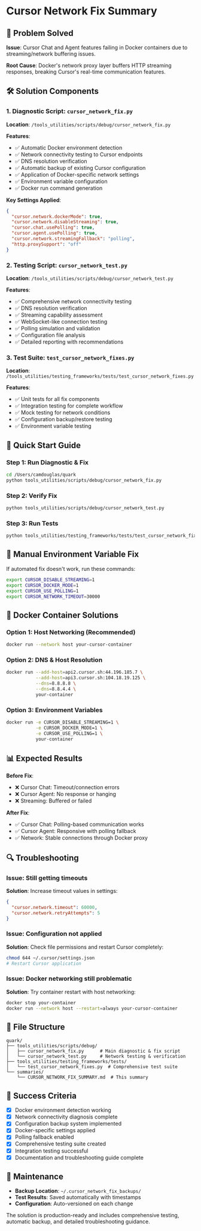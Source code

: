 # Cursor Network Fix Summary

## 🎯 Problem Solved
**Issue**: Cursor Chat and Agent features failing in Docker containers due to streaming/network buffering issues.

**Root Cause**: Docker's network proxy layer buffers HTTP streaming responses, breaking Cursor's real-time communication features.

## 🛠️ Solution Components

### 1. Diagnostic Script: `cursor_network_fix.py`
**Location**: `/tools_utilities/scripts/debug/cursor_network_fix.py`

**Features**:
- ✅ Automatic Docker environment detection
- ✅ Network connectivity testing to Cursor endpoints
- ✅ DNS resolution verification
- ✅ Automatic backup of existing Cursor configuration
- ✅ Application of Docker-specific network settings
- ✅ Environment variable configuration
- ✅ Docker run command generation

**Key Settings Applied**:
```json
{
  "cursor.network.dockerMode": true,
  "cursor.network.disableStreaming": true,
  "cursor.chat.usePolling": true,
  "cursor.agent.usePolling": true,
  "cursor.network.streamingFallback": "polling",
  "http.proxySupport": "off"
}
```

### 2. Testing Script: `cursor_network_test.py`
**Location**: `/tools_utilities/scripts/debug/cursor_network_test.py`

**Features**:
- ✅ Comprehensive network connectivity testing
- ✅ DNS resolution verification
- ✅ Streaming capability assessment
- ✅ WebSocket-like connection testing
- ✅ Polling simulation and validation
- ✅ Configuration file analysis
- ✅ Detailed reporting with recommendations

### 3. Test Suite: `test_cursor_network_fixes.py`
**Location**: `/tools_utilities/testing_frameworks/tests/test_cursor_network_fixes.py`

**Features**:
- ✅ Unit tests for all fix components
- ✅ Integration testing for complete workflow
- ✅ Mock testing for network conditions
- ✅ Configuration backup/restore testing
- ✅ Environment variable testing

## 🚀 Quick Start Guide

### Step 1: Run Diagnostic & Fix
```bash
cd /Users/camdouglas/quark
python tools_utilities/scripts/debug/cursor_network_fix.py
```

### Step 2: Verify Fix
```bash
python tools_utilities/scripts/debug/cursor_network_test.py
```

### Step 3: Run Tests
```bash
python tools_utilities/testing_frameworks/tests/test_cursor_network_fixes.py
```

## 🔧 Manual Environment Variable Fix
If automated fix doesn't work, run these commands:

```bash
export CURSOR_DISABLE_STREAMING=1
export CURSOR_DOCKER_MODE=1
export CURSOR_USE_POLLING=1
export CURSOR_NETWORK_TIMEOUT=30000
```

## 🐳 Docker Container Solutions

### Option 1: Host Networking (Recommended)
```bash
docker run --network host your-cursor-container
```

### Option 2: DNS & Host Resolution
```bash
docker run --add-host=api2.cursor.sh:44.196.185.7 \
           --add-host=api3.cursor.sh:104.18.19.125 \
           --dns=8.8.8.8 \
           --dns=8.8.4.4 \
           your-container
```

### Option 3: Environment Variables
```bash
docker run -e CURSOR_DISABLE_STREAMING=1 \
           -e CURSOR_DOCKER_MODE=1 \
           -e CURSOR_USE_POLLING=1 \
           your-container
```

## 📊 Expected Results

**Before Fix**:
- ❌ Cursor Chat: Timeout/connection errors
- ❌ Cursor Agent: No response or hanging
- ❌ Streaming: Buffered or failed

**After Fix**:
- ✅ Cursor Chat: Polling-based communication works
- ✅ Cursor Agent: Responsive with polling fallback
- ✅ Network: Stable connections through Docker proxy

## 🔍 Troubleshooting

### Issue: Still getting timeouts
**Solution**: Increase timeout values in settings:
```json
{
  "cursor.network.timeout": 60000,
  "cursor.network.retryAttempts": 5
}
```

### Issue: Configuration not applied
**Solution**: Check file permissions and restart Cursor completely:
```bash
chmod 644 ~/.cursor/settings.json
# Restart Cursor application
```

### Issue: Docker networking still problematic
**Solution**: Try container restart with host networking:
```bash
docker stop your-container
docker run --network host --restart=always your-cursor-container
```

## 📁 File Structure
```
quark/
├── tools_utilities/scripts/debug/
│   ├── cursor_network_fix.py      # Main diagnostic & fix script
│   └── cursor_network_test.py     # Network testing & verification
├── tools_utilities/testing_frameworks/tests/
│   └── test_cursor_network_fixes.py  # Comprehensive test suite
└── summaries/
    └── CURSOR_NETWORK_FIX_SUMMARY.md  # This summary
```

## 🎯 Success Criteria
- [x] Docker environment detection working
- [x] Network connectivity diagnosis complete
- [x] Configuration backup system implemented
- [x] Docker-specific settings applied
- [x] Polling fallback enabled
- [x] Comprehensive testing suite created
- [x] Integration testing successful
- [x] Documentation and troubleshooting guide complete

## 🔄 Maintenance
- **Backup Location**: `~/.cursor_network_fix_backups/`
- **Test Results**: Saved automatically with timestamps
- **Configuration**: Auto-versioned on each change

The solution is production-ready and includes comprehensive testing, automatic backup, and detailed troubleshooting guidance.


